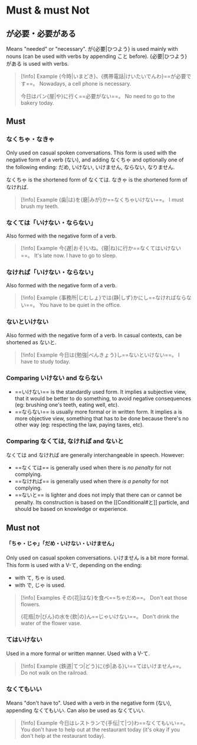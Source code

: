# Must & must Not

## が必要・必要がある

Means "needed" or "necessary".
が{必要|ひつよう} is used mainly with nouns (can be used with verbs by appending こと before).
{必要|ひつよう}がある is used with verbs.

> [!info] Example
> {今時|いまどき}、{携帯電話|けいたいでんわ}==が必要です==。
> Nowadays, a cell phone is necessary.
> 
> 今日はパン{屋|や}に行く==必要がない==。
> No need to go to the bakery today.

## Must

### なくちゃ・なきゃ

Only used on casual spoken conversations.
This form is used with the negative form of a verb (ない), and adding なくちゃ and optionally one of the following ending: だめ, いけない, いけません, ならない, なりません.

なくちゃ is the shortened form of なくては.
なきゃ is the shortened form of なければ.

> [!info] Example
> {歯|は}を{磨|みが}か==なくちゃいけない==。
> I must brush my teeth.

### なくては「いけない・ならない」

Also formed with the negative form of a verb.

> [!info] Example
> 今{遅|おそ}いね。{寝|ね}に行か==なくてはいけない==。
> It's late now. I have to go to sleep.

### なければ「いけない・ならない」

Also formed with the negative form of a verb.

> [!info] Example
> {事務所|じむしょ}では{静|しず}かにし==なければならない==。
> You have to be quiet in the office.

### ないといけない

Also formed with the negative form of a verb.
In casual contexts, can be shortened as ないと.

> [!info] Example
> 今日は{勉強|べんきょう}し==ないといけない==。
> I have to study today.

### Comparing いけない and ならない

* ==いけない== is the standardly used form. It implies a subjective view, that it would be better to do something, to avoid negative consequences (eg: brushing one's teeth, eating well, etc).
* ==ならない== is usually more formal or in written form. It implies a is more objective view, something that has to be done because there's no other way (eg: respecting the law, paying taxes, etc).

### Comparing なくては, なければ and ないと

なくては and なければ are generally interchangeable in speech. However:
* ==なくては== is generally used when there is _no penalty_ for not complying.
* ==なければ== is generally used when there _is a penalty_ for not complying.
* ==ないと== is lighter and does not imply that there can or cannot be penalty. Its construction is based on the [[Conditional#と]] particle, and should be based on knowledge or experience.

## Must not

#### 「ちゃ・じゃ」「だめ・いけない・いけません」

Only used on casual spoken conversations. いけません is a bit more formal.
This form is used with a V-て, depending on the ending:
* with て, ちゃ is used.
* with で, じゃ is used.

> [!info] Examples
> その{花|はな}を食べ==ちゃだめ==。
> Don't eat those flowers.
> 
> {花瓶|か|びん}の水を{飲|の}ん==じゃいけない==。
> Don't drink the water of the flower vase.

### てはいけない

Used in a more formal or written manner. Used with a V-て.

> [!info] Example
> {鉄道|てつ|どう}に{歩|ある}い==てはいけません==。
> Do not walk on the railroad.

### なくてもいい

Means "don't have to". Used with a verb in the negative form (ない), appending なくてもいい.
Can also be used as なくていい.

> [!info] Example
> 今日はレストランで{手伝|て|つ}わ==なくてもいい==。
> You don't have to help out at the restaurant today (it's okay if you don't help at the restaurant today).
